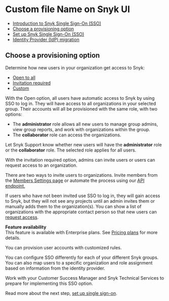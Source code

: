 # Custom file Name on Snyk UI

* [ Introduction to Snyk Single Sign-On \(SSO\)](https://github.com/snyk/user-docs/tree/47fd9f2f147240c5e52bc9f7ae8343ab5a8fa0d8/hc/en-us/articles/360018025297-Introduction-to-Snyk-Single-Sign-On-SSO-/README.md)
* [ Choose a provisioning option](https://github.com/snyk/user-docs/tree/47fd9f2f147240c5e52bc9f7ae8343ab5a8fa0d8/hc/en-us/articles/360019607318-Choose-a-provisioning-option/README.md)
* [ Set up Snyk Single Sign-On \(SSO\)](https://github.com/snyk/user-docs/tree/47fd9f2f147240c5e52bc9f7ae8343ab5a8fa0d8/hc/en-us/articles/360017753618-Set-up-Snyk-Single-Sign-On-SSO-/README.md)
* [ Identity Provider \(IdP\) migration](https://github.com/snyk/user-docs/tree/47fd9f2f147240c5e52bc9f7ae8343ab5a8fa0d8/hc/en-us/articles/4402292397969-Identity-Provider-IdP-migration/README.md)

## Choose a provisioning option

Determine how new users in your organization get access to Snyk:

* [Open to all](untitled-27.md)
* [Invitation required](untitled-27.md)
* [Custom](untitled-27.md)

With the Open option, all users have automatic access to Snyk by using SSO to log in. They will have access to all organizations in your selected group. Their accounts will all be provisioned with the same role, with two options:

* The **administrator** role allows all new users to manage group admins, view group reports, and work with organizations within the group.
* The **collaborator** role can access the organizations.

Let Snyk Support know whether new users will have the **administrator** role or the **collaborator** role. The selected role applies for all users.

With the invitation required option, admins can invite users or users can request access to an organization.

There are two ways to invite users to organizations. Invite members from the [Members Settings page](https://support.snyk.io/hc/en-us/articles/360004399238-Invite-and-collaborate-with-team-members) or automate the process using our [API endpoint.](https://snyk.docs.apiary.io/#reference/organizations/user-invitation-to-organization/invite-users)

If users who have not been invited use SSO to log in, they will gain access to Snyk, but they will not see any projects until an admin invites them or manually adds them to the organization\(s\). You can show a list of organizations with the appropriate contact person so that new users can [request access](https://support.snyk.io/hc/en-us/articles/360016034417).

**Feature availability**  
This feature is available with Enterprise plans. See [Pricing plans](https://snyk.io/plans/) for more details.

You can provision user accounts with customized rules.

You can configure SSO differently for each of your different Snyk groups. You can also map users to a specific organization and role assignment based on information from the identity provider.

Work with your Customer Success Manager and Snyk Technical Services to prepare for implementing this SSO option.

Read more about the next step, [set up single sign-on](https://github.com/snyk/user-docs/tree/47fd9f2f147240c5e52bc9f7ae8343ab5a8fa0d8/hc/en-us/articles/360017753618/README.md).

